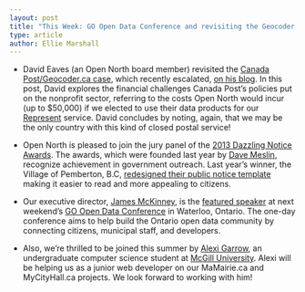 ```yaml
---
layout: post
title: "This Week: GO Open Data Conference and revisiting the Geocoder case"
type: article
author: Ellie Marshall
---
```

- David Eaves (an Open North board member) revisited the [Canada Post/Geocoder.ca case](http://eaves.ca/2012/04/25/canada-posts-war-on-the-21st-century-innovation-productivity/), which recently escalated, [on his blog](http://eaves.ca/2013/04/25/canada-post-and-the-war-on-open-data-innovation-common-sense-continued-sadly/). In this post, David explores the financial challenges Canada Post’s policies put on the nonprofit sector, referring to the costs Open North would incur (up to $50,000) if we elected to use their data products for our [Represent](http://represent.opennorth.ca) service. David concludes by noting, again, that we may be the only country with this kind of closed postal service! 

- Open North is pleased to join the jury panel of the [2013 Dazzling Notice Awards](http://www.dazzleawards.ca/). The awards, which were founded last year by [Dave Meslin](http://www.tedxtoronto.com/speakers/dave-meslin/), recognize achievement in government outreach. Last year’s winner, the Village of Pemberton, B.C, [redesigned their public notice template](http://news.nationalpost.com/2012/07/31/pemberton/) making it easier to read and more appealing to citizens. 

- Our executive director, [James McKinney](http://www.opennorth.ca/team), is the [featured speaker](http://go-opendata.ca/schedule/list/#featured-speaker) at next weekend’s [GO Open Data Conference](http://go-opendata.ca/) in Waterloo, Ontario. The one-day conference aims to help build the Ontario open data community by connecting citizens, municipal staff, and developers. 

- Also, we’re thrilled to be joined this summer by [Alexi Garrow](https://github.com/AGarrow), an undergraduate computer science student at [McGill University](http://www.cs.mcgill.ca). Alexi will be helping us as a junior web developer on our MaMairie.ca and MyCityHall.ca projects. We look forward to working with him!
